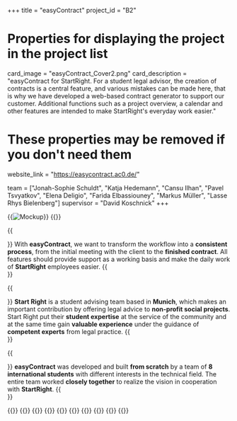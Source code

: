 +++
title = "easyContract"
project_id = "B2"

# Properties for displaying the project in the project list
card_image = "easyContract_Cover2.png"
card_description = "easyContract for StartRight. For a student legal advisor, the creation of contracts is a central feature, and various mistakes can be made here, that is why we have developed a web-based contract generator to support our customer. Additional functions such as a project overview, a calendar and other features are intended to make StartRight's everyday work easier."

# These properties may be removed if you don't need them
website_link = "https://easycontract.ac0.de/"

team = ["Jonah-Sophie Schuldt", "Katja Hedemann", "Cansu Ilhan", "Pavel Tsvyatkov", "Elena Deligio", "Farida Elbassiouney", "Markus Müller", "Lasse Rhys Bielenberg"]
supervisor = "David Koschnick"
+++

{{<image src="mockup_index.png" alt="Mockup" >}}
{{<mediathek id="3cbd1f4b84ffade971e4c5aa80385f3b">}}



{{<section title="Our Goal">}}
With **easyContract**, we want to transform the workflow into a **consistent process**, from the initial meeting with the client to the **finished contract**. All features should provide support as a working basis and make the daily work of **StartRight** employees easier.
{{</section>}}

{{<section title="Our Partner">}}
**Start Right** is a student advising team based in **Munich**, which makes an important contribution by offering legal advice to **non-profit social projects**. Start Right put their **student expertise** at the service of the community and at the same time gain **valuable experience** under the guidance of **competent experts** from legal practice.
{{</section>}}

{{<section title="The Team">}}
**easyContract** was developed and built **from scratch** by a team of **8 international students** with different interests in the technical field.
The entire team worked **closely together** to realize the vision in cooperation with **StartRight**.
{{</section >}}

{{<gallery>}}
{{<team-member image="jonah.jpeg" name="Jonah">}}
{{<team-member image="katja.jpeg" name="Katja">}}
{{<team-member image="cansu.jpeg" name="Cansu">}}
{{<team-member image="pavel.jpeg" name="Pavel">}}
{{<team-member image="elena.jpg" name="Elena">}}
{{<team-member image="farida.jpeg" name="Farida">}}
{{<team-member image="markus.png" name="Markus">}}
{{<team-member image="lasse.jpeg" name="Lasse">}}
{{</gallery>}}
